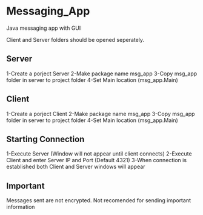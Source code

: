 # Messaging_App
Java messaging app with GUI

Client and Server folders should be opened seperately.


Server
-------
1-Create a porject Server
2-Make package name msg_app
3-Copy msg_app folder in server to project folder
4-Set Main location (msg_app.Main)

Client
------
1-Create a porject Client
2-Make package name msg_app
3-Copy msg_app folder in server to project folder
4-Set Main location (msg_app.Main)


Starting Connection
-------------------
1-Execute Server (Window will not appear until client connects)
2-Execute Client and enter Server IP and Port (Default 4321)
3-When connection is established both Client and Server windows will appear


Important
---------
Messages sent are not encrypted. Not recomended for sending important information
